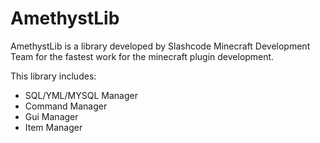 # AmethystLib
AmethystLib is a library developed by Slashcode Minecraft Development Team for the fastest work for the minecraft plugin development. 

This library includes:
 - SQL/YML/MYSQL Manager
 - Command Manager
 - Gui Manager
 - Item Manager

